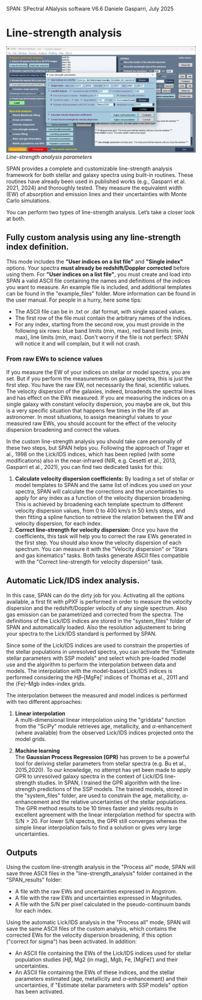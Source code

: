 SPAN: SPectral ANalysis software V6.6
Daniele Gasparri, July 2025

# Line-strength analysis #

![Linestrength](img/linestrength.png)
*Line-strength analysis parameters*


SPAN provides a complete and customizable line-strength analysis framework for both stellar and galaxy spectra using built-in routines. These routines have already been used in published works (e.g., Gasparri et al. 2021, 2024) and thoroughly tested. They measure the equivalent width (EW) of absorption and emission lines and their uncertainties with Monte Carlo simulations. 

You can perform two types of line-strength analysis. Let’s take a closer look at both.


## Fully custom analysis using any line-strength index definition. ## 
This mode includes the **"User indices on a list file"** and **"Single index"** options. Your spectra **must already be redshift/Doppler corrected** before using them.
For **"User indices on a list file"**, you must create and load into SPAN a valid ASCII file containing the names and definitions of the indices you want to measure. An example file is included, and additional templates can be found in the "example_files" folder. More information can be found in the user manual. For people in a hurry, here some tips:
- The ASCII file can be in .txt or .dat format, with single spaced values.
- The first row of the file must contain the arbitrary names of the indices.
- For any index, starting from the second row, you must provide in the following six rows: blue band limits (min, max), red band limits (min, max), line limits (min, max). Don't worry if the file is not perfect: SPAN will notice it and will complain, but it will not crash. 


### From raw EWs to science values ###
If you measure the EW of your indices on stellar or model spectra, you are set. But if you perform the measurements on galaxy spectra, this is just the first step. You have the raw EW, not necessarily the final, scientific values. The velocity dispersion of the galaxies, indeed, broadends the spectral lines and has effect on the EWs measured. If you are measuring the indices on a single galaxy with constant velocity dispersion, you maybe are ok, but this is a very specific situation that happens few times in the life of an astronomer. In most situations, to assign meaningful values to your measured raw EWs, you should account for the effect of the velocity dispersion broadening and correct the values. 

In the custom line-strength analysis you should take care personally of these two steps, but SPAN helps you. Following the approach of Trager et al., 1998 on the Lick/IDS indices, which has been replied (with some modifications) also in the near-infrared (NIR, e.g. Cesetti et al., 2013, Gasparri et al., 2021), you can find two dedicated tasks for this:
1. **Calculate velocity dispersion coefficients:** By loading a set of stellar or model templates to SPAN and the same list of indices you used on your spectra, SPAN will calculate the corrections and the uncertainties to apply for any index as a function of the velocity dispersion broadening. This is achieved by broadening each template spectrum to different velocity dispersion values, from 0 to 400 km/s in 50 km/s steps, and then fitting a spline function to retrieve the relation between the EW and velocity dispersion, for each index. 
2. **Correct line-strength for velocity dispersion:** Once you have the coefficients, this task will help you to correct the raw EWs generated in the first step. You should also know the velocity dispersion of each spectrum. You can measure it with the "Velocity dispersion" or "Stars and gas kinematics" tasks. Both tasks generate ASCII files compatible with the "Correct line-strength for velocity dispersion" task. 


## Automatic Lick/IDS index analysis. ##
In this case, SPAN can do the dirty job for you. Activating all the options available, a first fit with pPXF is performed in order to measure the velocity dispersion and the redshift/Doppler velocity of any single spectrum. Also gas emission can be parametrized and corrected from the spectra. The definitions of the Lick/IDS indices are stored in the "system_files" folder of SPAN and automatically loaded. Also the resolution adjustement to bring your spectra to the Lick/IDS standard is performed by SPAN. 

Since some of the Lick/IDS indices are used to constrain the properties of the stellar populations in unresolved spectra, you can activate the "Estimate stellar parameters with SSP models" and select which pre-loaded model use and the algorithm to perform the interpolation between data and models. 
The interpolation with the model-based Lick/IDS indices is performed considering the $H\beta$–[MgFe]$'$ indices of Thomas et al., 2011 and the $\langle \mathrm{Fe} \rangle$–Mgb index-index grids.  

The interpolation between the measured and model indices is performed with two different approaches:
1. **Linear interpolation**  
   A multi-dimensional linear interpolation using the "griddata" function from the "SciPy" module retrieves age, metallicity, and $\alpha$-enhancement (where available) from the observed Lick/IDS indices projected onto the model grids.

2. **Machine learning**  
   The **Gaussian Process Regression (GPR)** has proven to be a powerful tool for deriving stellar parameters from stellar spectra (e.g. Bu et al., 2015,2020). To our knowledge, no attempt has yet been made to apply GPR to unresolved galaxy spectra in the context of Lick/IDS line-strength studies. In SPAN, I trained the GPR algorithm with the line-strength predictions of the SSP models. The trained models, stored in the "system_files" folder, are used to constrain the age, metallicity, $\alpha$-enhancement and the relative uncertainties of the stellar populations. The GPR method results to be 10 times faster and yields results in excellent agreement with the linear interpolation method for spectra with S/N > 20. For lower S/N spectra, the GPR still converges whereas the simple linear interpolation fails to find a solution or gives very large uncertainties.  


## Outputs ##
Using the custom line-strength analysis in the "Process all" mode, SPAN will save three ASCII files in the "line-strength_analysis" folder contained in the "SPAN_results" folder:
- A file with the raw EWs and uncertainties expressed in Angstrom.
- A file with the raw EWs and uncertainties expressed in Magnitudes.
- A file with the S/N per pixel calculated in the pseudo-continuum bands for each index.

Using the automatic Lick/IDS analysis in the "Process all" mode, SPAN will save the same ASCII files of the custom analysis, which contains the corrected EWs for the velocity dispersion broadening, if this option ("correct for sigma") has been activated. In addition:
- An ASCII file containing the EWs of the Lick/IDS indices used for stellar population studies ($H\beta$, Mg2 (in mag), Mgb, Fe, [MgFe]$'$) and their uncertainties.
- An ASCII file containing the EWs of these indices, and the stellar parameters estimated (age, metallicity and $\alpha$-enhancement) and their uncertainties, if "Estimate stellar parameters with SSP models" option has been activated. 
